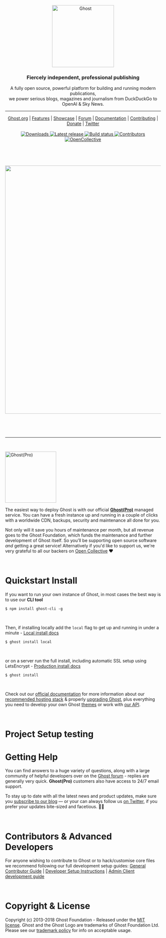 &nbsp;
<p align="center">
  <a href="https://ghost.org">
    <img src="https://user-images.githubusercontent.com/120485/43974508-b64b2fe8-9cd2-11e8-8e58-707254b8817c.png" width="200px" alt="Ghost" />
  </a>
</p>
<h3 align="center">Fiercely independent, professional publishing</h3>
<p align="center">A fully open source, powerful platform for building and running modern publications,<br>
    we power serious blogs, magazines and journalism from DuckDuckGo to OpenAI & Sky News.</p>
<hr />
<p align="center">
    <a href="https://ghost.org">Ghost.org</a> |
    <a href="https://ghost.org/features">Features</a> |
    <a href="https://ghost.org/customers">Showcase</a> |
    <a href="https://forum.ghost.org">Forum</a> |
    <a href="https://docs.ghost.org/">Documentation</a> |
    <a href="https://github.com/TryGhost/Ghost/blob/master/.github/CONTRIBUTING.md">Contributing</a> |
    <a href="https://opencollective.com/ghost">Donate</a> |
    <a href="https://twitter.com/tryghost">Twitter</a>
    <br /><br />
    <a href="https://ghost.org">
        <img src="https://img.shields.io/badge/downloads-1.4M-brightgreen.svg" alt="Downloads" />
    </a>
    <a href="https://github.com/TryGhost/Ghost/releases/">
        <img src="https://img.shields.io/github/release/TryGhost/Ghost.svg" alt="Latest release" />
    </a>
    <a href="https://travis-ci.org/TryGhost/Ghost">
        <img src="https://travis-ci.org/TryGhost/Ghost.svg?branch=master" alt="Build status" />
    </a>
    <a href="https://github.com/TryGhost/Ghost/contributors/">
        <img src="https://img.shields.io/github/contributors/TryGhost/Ghost.svg" alt="Contributors" />
    </a>
    <a href="https://opencollective.com/ghost">
        <img src="https://opencollective.com/ghost/backers/badge.svg" alt="OpenCollective" />
    </a>
</p>

&nbsp;

<br>

<p align="center">
    <img src="https://user-images.githubusercontent.com/120485/43994697-62e2bdc2-9d99-11e8-94fc-021ab9756f33.gif" width="800" />
</p>

<br>

&nbsp;

---

&nbsp;

<a href="https://ghost.org/pricing"><img src="https://user-images.githubusercontent.com/120485/43995179-556d7620-9da1-11e8-8410-4b2ba48ea8d0.png" alt="Ghost(Pro)" width="165px" /></a>

The easiest way to deploy Ghost is with our official **[Ghost(Pro)](https://ghost.org/pricing/)** managed service. You can have a fresh instance up and running in a couple of clicks with a worldwide CDN, backups, security and maintenance all done for you.

Not only will it save you hours of maintenance per month, but all revenue goes to the Ghost Foundation, which funds the maintenance and further development of Ghost itself. So you’ll be supporting open source software *and* getting a great service! Alternatively if you'd like to support us, we're very grateful to all our backers on [Open Collective](https://opencollective.com/ghost) :heart:

&nbsp;

# Quickstart Install

If you want to run your own instance of Ghost, in most cases the best way is to use our **CLI tool**

```
$ npm install ghost-cli -g
```

&nbsp;

Then, if installing locally add the `local` flag to get up and running in under a minute - [Local install docs](https://docs.ghost.org/install/local)

```
$ ghost install local
```

&nbsp;

or on a server run the full install, including automatic SSL setup using LetsEncrypt - [Production install docs](https://docs.ghost.org/install/ubuntu/)

```
$ ghost install
```

&nbsp;

Check out our [official documentation](https://docs.ghost.org) for more information about our [recommended hosting stack](https://docs.ghost.org/concepts/hosting) & properly [upgrading Ghost](https://docs.ghost.org/docs/upgrade), plus everything you need to develop your own Ghost [themes](https://docs.ghost.org/api/handlebars-themes) or work with [our API](https://api.ghost.org/docs).

&nbsp;

# Project Setup testing

# Getting Help

You can find answers to a huge variety of questions, along with a large community of helpful developers over on the [Ghost forum](https://forum.ghost.org/) - replies are generally very quick. **Ghost(Pro)** customers also have access to 24/7 email support.

To stay up to date with all the latest news and product updates, make sure you [subscribe to our blog](https://blog.ghost.org) — or your can always follow us [on Twitter](https://twitter.com/tryghost/), if you prefer your updates bite-sized and facetious. :saxophone::turtle:

&nbsp;


# Contributors & Advanced Developers

For anyone wishing to contribute to Ghost or to hack/customise core files we recommend following our full development setup guides: [General Contributor Guide](https://docs.ghost.org/concepts/contributing) | [Developer Setup Instructions](https://docs.ghost.org/install/source) | [Admin Client development guide](https://docs.ghost.org/install/source/#ghost-admin)

&nbsp;


# Copyright & License

Copyright (c) 2013-2018 Ghost Foundation - Released under the [MIT license](LICENSE). Ghost and the Ghost Logo are trademarks of Ghost Foundation Ltd. Please see our [trademark policy](https://ghost.org/trademark/) for info on acceptable usage.
